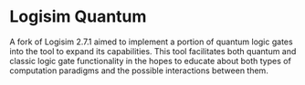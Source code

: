 # Logisim Quantum
A fork of Logisim 2.7.1 aimed to implement a portion of quantum logic gates into the tool to expand its capabilities.
This tool facilitates both quantum and classic logic gate functionality in the hopes to educate about both types of 
computation paradigms and the possible interactions between them.